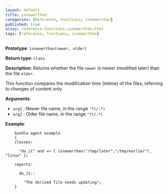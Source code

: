 ```yaml
---
layout: default
title: isnewerthan
categories: [Reference, Functions, isnewerthan]
published: true
alias: reference-functions-isnewerthan.html
tags: [reference, functions, isnewerthan]
---
```


**Prototype**: `isnewerthan(newer, older)`

**Return type**: `class`

**Description**: Returns whether the file `newer` is newer (modified later) 
than the file `older`.

This function compares the modification time (mtime) of the files, referring 
to changes of content only.

**Arguments**:

* `arg1` : Newer file name, in the range `"?(/.*)`
* `arg2` : Older file name, in the range `"?(/.*)`

**Example**:

```cf3
    bundle agent example
    {     
    classes:

      "do_it" and => { isnewerthan("/tmp/later","/tmp/earlier"), "linux" }; 

    reports:

      do_it::

        "The derived file needs updating";
    }
```
